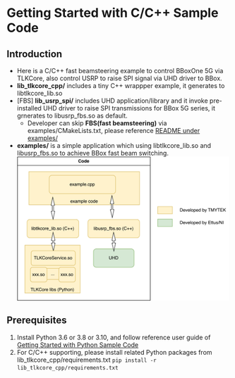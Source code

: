 # Getting Started with C/C++ Sample Code

## Introduction

* Here is a C/C++ fast beamsteering example to control BBoxOne 5G via TLKCore, also control USRP to raise SPI signal via UHD driver to BBox.
* **lib_tlkcore_cpp/** includes a tiny C++ wrappper example, it generates to libtlkcore_lib.so
* [FBS] **lib_usrp_spi/** includes UHD application/library and it invoke pre-installed UHD driver to raise SPI transmissions for BBox 5G series, it grnerates to libusrp_fbs.so as default.
  * Developer can skip **FBS(fast beamsteering)** via examples/CMakeLists.txt, please reference [README under examples/](https://github.com/tmytek/bbox-api/tree/master/example_Linux/C_C%2B%2B/examples)
* **examples/** is a simple application which using libtlkcore_lib.so and libusrp_fbs.so to achieve BBox fast beam switching.
  ![](../../images/TLKCore_UHD_usage.png)

## Prerequisites

1. Install Python 3.6 or 3.8 or 3.10, and follow reference user guide of [Getting Started with Python Sample Code](https://github.com/tmytek/bbox-api/tree/master/example_Linux/Python/README.md)
2. For C/C++ supporting, please install related Python packages from lib_tlkcore_cpp/requirements.txt
    `pip install -r lib_tlkcore_cpp/requirements.txt`
